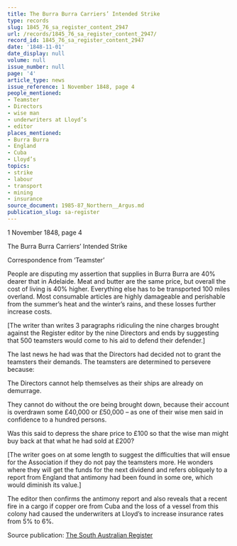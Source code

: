```yaml
---
title: The Burra Burra Carriers’ Intended Strike
type: records
slug: 1845_76_sa_register_content_2947
url: /records/1845_76_sa_register_content_2947/
record_id: 1845_76_sa_register_content_2947
date: '1848-11-01'
date_display: null
volume: null
issue_number: null
page: '4'
article_type: news
issue_reference: 1 November 1848, page 4
people_mentioned:
- Teamster
- Directors
- wise man
- underwriters at Lloyd’s
- editor
places_mentioned:
- Burra Burra
- England
- Cuba
- Lloyd’s
topics:
- strike
- labour
- transport
- mining
- insurance
source_document: 1985-87_Northern__Argus.md
publication_slug: sa-register
---
```


1 November 1848, page 4

The Burra Burra Carriers’ Intended Strike

Correspondence from ‘Teamster’

People are disputing my assertion that supplies in Burra Burra are 40% dearer that in Adelaide.  Meat and butter are the same price, but overall the cost of living is 40% higher.  Everything else has to be transported 100 miles overland.  Most consumable articles are highly damageable and perishable from the summer’s heat and the winter’s rains, and these losses further increase costs.

[The writer than writes 3 paragraphs ridiculing the nine charges brought against the Register editor by the nine Directors and ends by suggesting that 500 teamsters would come to his aid to defend their defender.]

The last news he had was that the Directors had decided not to grant the teamsters their demands.  The teamsters are determined to persevere because:

The Directors cannot help themselves as their ships are already on demurrage.

They cannot do without the ore being brought down, because their account is overdrawn some £40,000 or £50,000 – as one of their wise men said in confidence to a hundred persons.

Was this said to depress the share price to £100 so that the wise man might buy back at that what he had sold at £200?

[The writer goes on at some length to suggest the difficulties that will ensue for the Association if they do not pay the teamsters more.  He wonders where they will get the funds for the next dividend and refers obliquely to a report from England that antimony had been found in some ore, which would diminish its value.]

The editor then confirms the antimony report and also reveals that a recent fire in a cargo if copper ore from Cuba and the loss of a vessel from this colony had caused the underwriters at Lloyd’s to increase insurance rates from 5% to 6%.

Source publication: [The South Australian Register](/publications/sa-register/)
